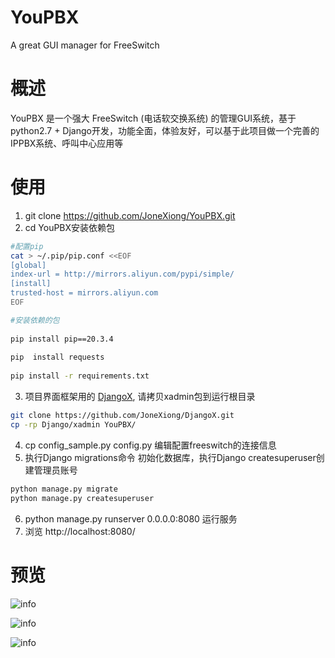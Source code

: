 # YouPBX
A great GUI manager for FreeSwitch

# 概述

YouPBX 是一个强大 FreeSwitch (电话软交换系统) 的管理GUI系统，基于python2.7 + Django开发，功能全面，体验友好，可以基于此项目做一个完善的IPPBX系统、呼叫中心应用等

# 使用

1. git clone https://github.com/JoneXiong/YouPBX.git
2. cd YouPBX安装依赖包
```bash
#配置pip
cat > ~/.pip/pip.conf <<EOF
[global]
index-url = http://mirrors.aliyun.com/pypi/simple/
[install]
trusted-host = mirrors.aliyun.com
EOF

#安装依赖的包
 
pip install pip==20.3.4
 
pip  install requests
 
pip install -r requirements.txt
```
3. 项目界面框架用的 [DjangoX](https://github.com/JoneXiong/DjangoX), 请拷贝xadmin包到运行根目录
```bash
git clone https://github.com/JoneXiong/DjangoX.git
cp -rp Django/xadmin YouPBX/
```
4. cp config_sample.py config.py 编辑配置freeswitch的连接信息
5. 执行Django migrations命令 初始化数据库，执行Django createsuperuser创建管理员账号
```bash
python manage.py migrate
python manage.py createsuperuser
```   
6. python manage.py runserver 0.0.0.0:8080 运行服务
7. 浏览 http://localhost:8080/


# 预览
![info](https://github.com/merry1314/YouPBX/raw/master/apps/base/static/base/images/youpbx0.jpg)

![info](https://github.com/merry1314/YouPBX/raw/master/apps/base/static/base/images/youpbx1.jpg)

![info](https://github.com/merry1314/YouPBX/raw/master/apps/base/static/base/images/youpbx2.jpg)
